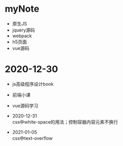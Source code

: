 # myNote

* 原生JS 
* jquery源码
* webpack
* h5页面
* vue源码

# 2020-12-30 
* js高级程序设计book
* 前端小课
* vue源码学习

* 2020-12-31  
css中white-space的用法；控制容器内容元素不换行

* 2021-01-05  
css中text-overflow

